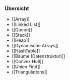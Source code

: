 ### Übersicht
+ [[Array]]
+ [[Linked List]]
+ [[Queue]]
+ [[Stack]]
+ [[Heap]]
+ [[Dynamische Arrays]]
+ [[HashTable]]
+ [[Bäume (Datenstruktur)]]
+ [[Convex Hull]]
+ [[Union Find]]
+ [[Triangulations]]